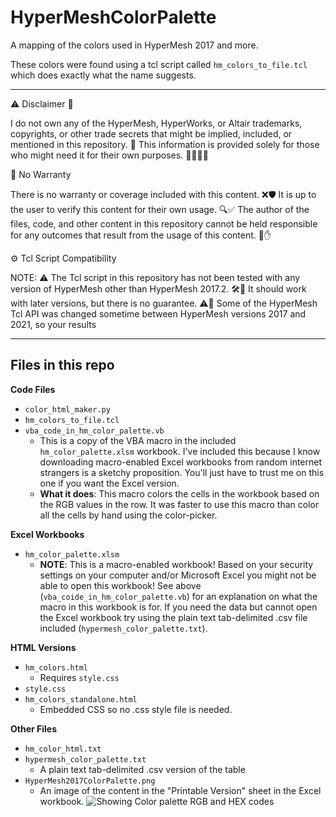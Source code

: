 
# HyperMeshColorPalette
A mapping of the colors used in HyperMesh 2017 and more.

These colors were found using a tcl script called ``hm_colors_to_file.tcl`` which does exactly what the name suggests. 

---

⚠️ Disclaimer 🚫

I do not own any of the HyperMesh, HyperWorks, or Altair trademarks, copyrights, or other trade secrets that might be implied, included, or mentioned in this repository. 📝 This information is provided solely for those who might need it for their own purposes. 🙋‍♂️🙋‍♀️

🚨 No Warranty

There is no warranty or coverage included with this content. ❌🛡️ It is up to the user to verify this content for their own usage. 🔍✅ The author of the files, code, and other content in this repository cannot be held responsible for any outcomes that result from the usage of this content. 🛑✋

⚙️ Tcl Script Compatibility

NOTE: ⚠️ The Tcl script in this repository has not been tested with any version of HyperMesh other than HyperMesh 2017.2. 🛠️📅 It should work with later versions, but there is no guarantee. ⚠️🚧 Some of the HyperMesh Tcl API was changed sometime between HyperMesh versions 2017 and 2021, so your results

---

## Files in this repo
**Code Files**
* ``color_html_maker.py``
* ``hm_colors_to_file.tcl``
* ``vba_code_in_hm_color_palette.vb``
  * This is a copy of the VBA macro in the included ``hm_color_palette.xlsm`` workbook. I've included this because I know downloading macro-enabled Excel workbooks from random internet strangers is a sketchy proposition. You'll just have to trust me on this one if you want the Excel version. 
  * **What it does**: This macro colors the cells in the workbook based on the RGB values in the row. It was faster to use this macro than color all the cells by hand using the color-picker. 

**Excel Workbooks**
* ``hm_color_palette.xlsm``
  * **NOTE**: This is a macro-enabled workbook! Based on your security settings on your computer and/or Microsoft Excel you might not be able to open this workbook! See above (``vba_coide_in_hm_color_palette.vb``) for an explanation on what the macro in this workbook is for. If you need the data but cannot open the Excel workbook try using the plain text tab-delimited .csv file included (``hypermesh_color_palette.txt``).

**HTML Versions**
* ``hm_colors.html``
  * Requires ``style.css``
* ``style.css``
* ``hm_colors_standalone.html``
  * Embedded CSS so no .css style file is needed.

**Other Files**
* ``hm_color_html.txt``
* ``hypermesh_color_palette.txt``
  * A plain text tab-delimited .csv version of the table
* ``HyperMesh2017ColorPalette.png``
  * An image of the content in the "Printable Version" sheet in the Excel workbook.
![Showing Color palette RGB and HEX codes](./HyperMesh2017ColorPalette.png)
  
